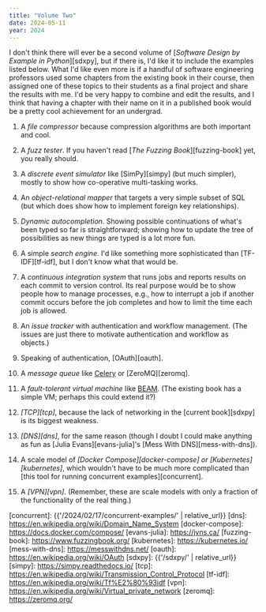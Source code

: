 ```yaml
---
title: "Volume Two"
date: 2024-05-11
year: 2024
---
```


I don't think there will ever be a second volume of [*Software Design by Example in Python*][sdxpy],
but if there is,
I'd like it to include the examples listed below.
What I'd like even more is if a handful of software engineering professors
used some chapters from the existing book in their course,
then assigned one of these topics to their students as a final project
and share the results with me.
I'd be very happy to combine and edit the results,
and I think that having a chapter with their name on it in a published book
would be a pretty cool achievement for an undergrad.

1.  A *file compressor*
    because compression algorithms are both important and cool.

1.  A *fuzz tester*.
    If you haven't read [*The Fuzzing Book*][fuzzing-book] yet, you really should.

1.  A *discrete event simulator* like [SimPy][simpy] (but much simpler),
    mostly to show how co-operative multi-tasking works.

1.  An *object-relational mapper* that targets a very simple subset of SQL
    (but which does show how to implement foreign key relationships).

1.  *Dynamic autocompletion*.
    Showing possible continuations of what's been typed so far is straightforward;
    showing how to update the tree of possibilities as new things are typed is a lot more fun.

1.  A simple *search engine*.
    I'd like something more sophisticated than [TF-IDF][tf-idf],
    but I don't know what that would be.

1.  A *continuous integration system* that runs jobs and reports results on each commit to version control.
    Its real purpose would be to show people how to manage processes,
    e.g.,
    how to interrupt a job if another commit occurs before the job completes
    and how to limit the time each job is allowed.

1.  An *issue tracker* with authentication and workflow management.
    (The issues are just there to motivate authentication and workflow as objects.)

1.  Speaking of authentication, [OAuth][oauth].

1.  A *message queue* like [Celery][celery] or [ZeroMQ][zeromq].

1.  A *fault-tolerant virtual machine* like [BEAM][beam].
    (The existing book has a simple VM; perhaps this could extend it?)

1.  *[TCP][tcp]*,
    because the lack of networking in the [current book][sdxpy] is its biggest weakness.

1.  *[DNS][dns]*,
    for the same reason
    (though I doubt I could make anything as fun as [Julia Evans][evans-julia]'s [Mess With DNS][mess-with-dns]).

1.  A scale model of *[Docker Compose][docker-compose] or [Kubernetes][kubernetes]*,
    which wouldn't have to be much more complicated than
    [this tool for running concurrent examples][concurrent].

1.  A *[VPN][vpn]*.
    (Remember, these are scale models with only a fraction of the functionality of the real thing.)

[beam]: https://en.wikipedia.org/wiki/BEAM_(Erlang_virtual_machine)
[celery]: https://docs.celeryq.dev/
[concurrent]: {{'/2024/02/17/concurrent-examples/' | relative_url}}
[dns]: https://en.wikipedia.org/wiki/Domain_Name_System
[docker-compose]: https://docs.docker.com/compose/
[evans-julia]: https://jvns.ca/
[fuzzing-book]: https://www.fuzzingbook.org/
[kubernetes]: https://kubernetes.io/
[mess-with-dns]: https://messwithdns.net/
[oauth]: https://en.wikipedia.org/wiki/OAuth
[sdxpy]: {{'/sdxpy/' | relative_url}}
[simpy]: https://simpy.readthedocs.io/
[tcp]: https://en.wikipedia.org/wiki/Transmission_Control_Protocol
[tf-idf]: https://en.wikipedia.org/wiki/Tf%E2%80%93idf
[vpn]: https://en.wikipedia.org/wiki/Virtual_private_network
[zeromq]: https://zeromq.org/
